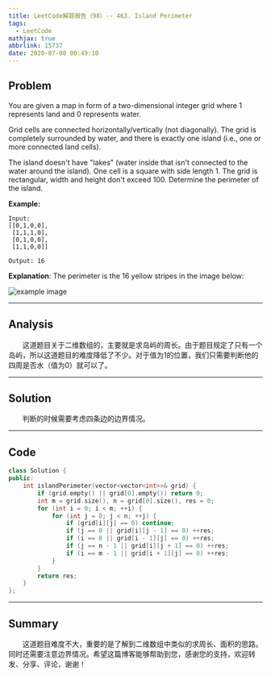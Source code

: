 ```yaml
---
title: LeetCode解题报告（98）-- 463. Island Perimeter
tags:
  - LeetCode
mathjax: true
abbrlink: 15737
date: 2020-07-08 00:49:10
---
```


## Problem

You are given a map in form of a two-dimensional integer grid where 1 represents land and 0 represents water.

Grid cells are connected horizontally/vertically (not diagonally). The grid is completely surrounded by water, and there is exactly one island (i.e., one or more connected land cells).

The island doesn't have "lakes" (water inside that isn't connected to the water around the island). One cell is a square with side length 1. The grid is rectangular, width and height don't exceed 100. Determine the perimeter of the island.

<!-- more -->

**Example:**

```
Input:
[[0,1,0,0],
 [1,1,1,0],
 [0,1,0,0],
 [1,1,0,0]]

Output: 16
```

**Explanation**: The perimeter is the 16 yellow stripes in the image below:

![example image](https://assets.leetcode.com/uploads/2018/10/12/island.png)

------

## Analysis

&emsp;&emsp;这道题目关于二维数组的，主要就是求岛屿的周长。由于题目规定了只有一个岛屿，所以这道题目的难度降低了不少。对于值为1的位置，我们只需要判断他的四周是否水（值为0）就可以了。

------

## Solution

&emsp;&emsp;判断的时候需要考虑四条边的边界情况。

------

## Code

```c++
class Solution {
public:
    int islandPerimeter(vector<vector<int>>& grid) {
        if (grid.empty() || grid[0].empty()) return 0;
        int m = grid.size(), n = grid[0].size(), res = 0;
        for (int i = 0; i < m; ++i) {
            for (int j = 0; j < n; ++j) {
                if (grid[i][j] == 0) continue;
                if (j == 0 || grid[i][j - 1] == 0) ++res;
                if (i == 0 || grid[i - 1][j] == 0) ++res;
                if (j == n - 1 || grid[i][j + 1] == 0) ++res;
                if (i == m - 1 || grid[i + 1][j] == 0) ++res;
            }
        }
        return res;
    }
};
```

------

## Summary

&emsp;&emsp;这道题目难度不大，重要的是了解到二维数组中类似的求周长、面积的思路。同时还需要注意边界情况。希望这篇博客能够帮助到您，感谢您的支持，欢迎转发、分享、评论，谢谢！
